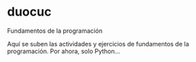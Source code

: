# duocuc
Fundamentos de la programación


Aquí se suben las actividades y ejercicios de fundamentos de la programación. 
Por ahora, solo Python...
